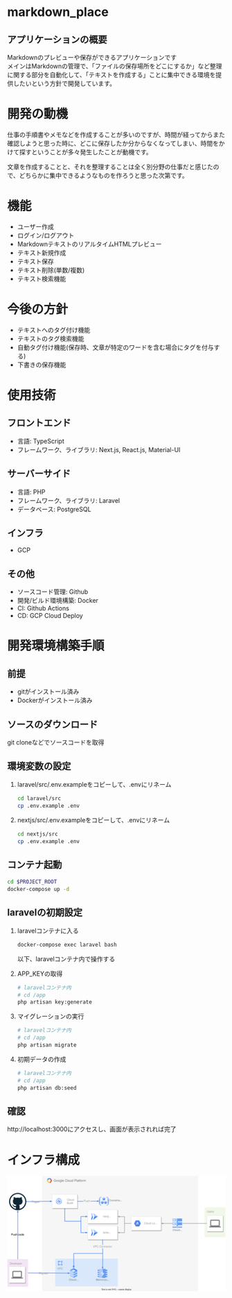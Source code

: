 # markdown_place
## アプリケーションの概要
Markdownのプレビューや保存ができるアプリケーションです  
メインはMarkdownの管理で、「ファイルの保存場所をどこにするか」など整理に関する部分を自動化して、「テキストを作成する」ことに集中できる環境を提供したいという方針で開発しています。

# 開発の動機
仕事の手順書やメモなどを作成することが多いのですが、時間が経ってからまた確認しようと思った時に、どこに保存したか分からなくなってしまい、時間をかけて探すということが多々発生したことが動機です。

文章を作成することと、それを整理することは全く別分野の仕事だと感じたので、どちらかに集中できるようなものを作ろうと思った次第です。

# 機能
- ユーザー作成
- ログイン/ログアウト
- MarkdownテキストのリアルタイムHTMLプレビュー
- テキスト新規作成
- テキスト保存
- テキスト削除(単数/複数)
- テキスト検索機能

# 今後の方針
- テキストへのタグ付け機能
- テキストのタグ検索機能
- 自動タグ付け機能(保存時、文章が特定のワードを含む場合にタグを付与する)
- 下書きの保存機能

# 使用技術
## フロントエンド
- 言語: TypeScript
- フレームワーク、ライブラリ: Next.js, React.js, Material-UI

## サーバーサイド
- 言語: PHP
- フレームワーク、ライブラリ: Laravel
- データベース: PostgreSQL

## インフラ
- GCP

## その他
- ソースコード管理: Github
- 開発/ビルド環境構築: Docker
- CI: Github Actions
- CD: GCP Cloud Deploy

# 開発環境構築手順
## 前提
- gitがインストール済み
- Dockerがインストール済み
## ソースのダウンロード
git cloneなどでソースコードを取得

## 環境変数の設定
1. laravel/src/.env.exampleをコピーして、.envにリネーム
    ~~~bash
    cd laravel/src
    cp .env.example .env
    ~~~
1. nextjs/src/.env.exampleをコピーして、.envにリネーム
    ~~~bash
    cd nextjs/src
    cp .env.example .env
    ~~~
## コンテナ起動
~~~bash
cd $PROJECT_ROOT
docker-compose up -d
~~~
## laravelの初期設定
1. laravelコンテナに入る
    ~~~bash
    docker-compose exec laravel bash
    ~~~
    以下、laravelコンテナ内で操作する

1. APP_KEYの取得
    ~~~bash
    # laravelコンテナ内
    # cd /app
    php artisan key:generate
    ~~~
1. マイグレーションの実行
    ~~~bash
    # laravelコンテナ内
    # cd /app
    php artisan migrate
    ~~~
1. 初期データの作成
    ~~~bash
    # laravelコンテナ内
    # cd /app
    php artisan db:seed
    ~~~

## 確認
http://localhost:3000にアクセスし、画面が表示されれば完了

# インフラ構成
![インフラ構成図](./markdown-place.drawio.svg)